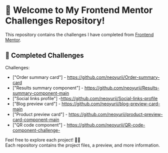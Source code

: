 # 👋 Welcome to My Frontend Mentor Challenges Repository!

This repository contains the challenges I have completed from [Frontend Mentor](https://www.frontendmentor.io/).

## 🚀 Completed Challenges

Challenges:

- ["Order summary card"] - https://github.com/neoyurii/Order-summary-card
- ["Results summary component"] - https://github.com/neoyurii/Results-summary-component-main
- ["Social links profile"] -https://github.com/neoyurii/Social-links-profile
- ["Blog preview card"] - https://github.com/neoyurii/blog-preview-card-main
- ["Product preview card"] - https://github.com/neoyurii/product-preview-card-component-main
- ["QR code component"] - https://github.com/neoyurii/QR-code-component-challenge-

Feel free to explore each project! 🚀✨  
Each repository contains the project files, a preview, and more information.
